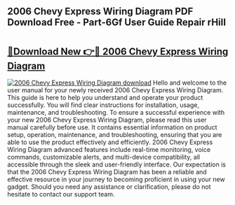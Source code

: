 ## 2006 Chevy Express Wiring Diagram PDF Download Free - Part-6Gf User Guide Repair rHiII

# <h2><a href="http://dfmyg1z.blite.top/?on=2006+Chevy+Express+Wiring+Diagram">🔗Download New 👉🔴 2006 Chevy Express Wiring Diagram</a></h2>

[![2006 Chevy Express Wiring Diagram download](https://i.imgur.com/lujVjoI.png)](http://dfmyg1z.blite.top/?on=2006+Chevy+Express+Wiring+Diagram)
Hello and welcome to the user manual for your newly received 2006 Chevy Express Wiring Diagram. This guide is here to help you understand and operate your product successfully. You will find clear instructions for installation, usage, maintenance, and troubleshooting. To ensure a successful experience with your new 2006 Chevy Express Wiring Diagram, please read this user manual carefully before use. It contains essential information on product setup, operation, maintenance, and troubleshooting, ensuring that you are able to use the product effectively and efficiently. 2006 Chevy Express Wiring Diagram advanced features include real-time monitoring, voice commands, customizable alerts, and multi-device compatibility, all accessible through the sleek and user-friendly interface. Our expectation is that the 2006 Chevy Express Wiring Diagram has been a reliable and effective resource in your journey to becoming proficient in using your new gadget. Should you need any assistance or clarification, please do not hesitate to contact our support team.
